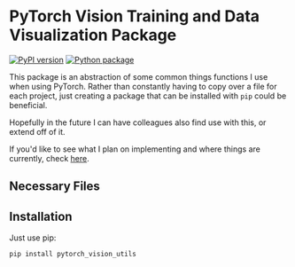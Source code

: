 # PyTorch Vision Training and Data Visualization Package
[![PyPI version](https://badge.fury.io/py/pytorch-vision-utils.svg)](https://badge.fury.io/py/pytorch-vision-utils)
[![Python package](https://github.com/nclgbd/PyTorch-Utilities/actions/workflows/python-package.yml/badge.svg)](https://github.com/nclgbd/PyTorch-Utilities/actions/workflows/python-package.yml)

This package is an abstraction of some common things functions I use when using PyTorch. Rather than constantly having to copy over a file for each project, just creating a package that can be installed with `pip` could be beneficial.

Hopefully in the future I can have colleagues also find use with this, or extend off of it.

If you'd like to see what I plan on implementing and where things are currently, check [here](https://github.com/nclgbd/PyTorch-Utilities/projects/1).


## Necessary Files


## Installation
Just use pip:
```bash
pip install pytorch_vision_utils
```
